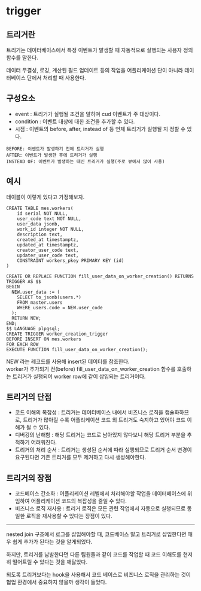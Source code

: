 # trigger

## 트리거란

트리거는 데이터베이스에서 특정 이벤트가 발생할 때 자동적으로 실행되는 사용자 정의 함수를 말한다.

데이터 무결성, 로깅, 계산된 필드 업데이트 등의 작업을 어플리케이션 단이 아니라 데이터베이스 단에서 처리할 때 사용한다.

## 구성요소

- event : 트리거가 실행될 조건을 말하며 cud 이벤트가 주 대상이다.
- condition : 이벤트 대상에 대한 조건을 추가할 수 있다.
- 시점 : 이벤트의 before, after, instead of 등 언제 트리거가 실행될 지 정할 수 있다.

```
BEFORE: 이벤트가 발생하기 전에 트리거가 실행
AFTER: 이벤트가 발생한 후에 트리거가 실행
INSTEAD OF: 이벤트가 발생하는 대신 트리거가 실행(주로 뷰에서 많이 사용)
```

## 예시

테이블이 이렇게 있다고 가정해보자.

```
CREATE TABLE mes.workers(
	id serial NOT NULL,
	user_code text NOT NULL,
	user_data jsonb,
	work_id integer NOT NULL,
	description text,
	created_at timestamptz,
	updated_at timestamptz,
	creator_user_code text,
	updater_user_code text,
	CONSTRAINT workers_pkey PRIMARY KEY (id)
)
```

```
CREATE OR REPLACE FUNCTION fill_user_data_on_worker_creation() RETURNS TRIGGER AS $$
BEGIN
  NEW.user_data := (
    SELECT to_jsonb(users.*)
    FROM master.users
    WHERE users.code = NEW.user_code
  );
  RETURN NEW;
END;
$$ LANGUAGE plpgsql;
CREATE TRIGGER worker_creation_trigger
BEFORE INSERT ON mes.workers
FOR EACH ROW
EXECUTE FUNCTION fill_user_data_on_worker_creation();
```

NEW 라는 레코드를 사용해 insert된 데이터를 참조한다.  
worker가 추가되기 전(before) fill_user_data_on_worker_creation 함수를 호출하는 트리거가 실행되어 worker row에 같이 삽입되는 트리거이다.

## 트리거의 단점

- 코드 이해의 복잡성 : 트리거는 데이터베이스 내에서 비즈니스 로직을 캡슐화하므로, 트리거가 많아질 수록 어플리케이션 코드 외 트리거도 숙지하고 있어야 코드 이해가 될 수 있다.
- 디버깅의 난해함 : 해당 트리거는 코드로 남아있지 않다보니 해당 트리거 부분을 추적하기 어려워진다.
- 트리거의 처리 순서 : 트리거는 생성된 순서에 따라 실행되므로 트리거 순서 변경이 요구된다면 기존 트리거를 모두 제거하고 다시 생성해야한다.

## 트리거의 장점

- 코드베이스 간소화 : 어플리케이션 레벨에서 처리해야할 작업을 데이터베이스에 위임하여 어플리케이션 코드의 복잡성을 줄일 수 있다.
- 비즈니스 로직 재사용 : 트리거 로직은 모든 관련 작업에서 자동으로 실행되므로 동일한 로직을 재사용할 수 있다는 장점이 있다.

---

nested join 구조에서 로그를 삽입해야할 때, 코드베이스 말고 트리거로 삽입한다면 매우 쉽게 추가가 된다는 것을 알게되었다.

하지만, 트리거를 남발한다면 다른 팀원들과 같이 코드를 작업할 때 코드 이해도를 현저히 떨어트릴 수 있다는 것을 깨닳았다.

되도록 트리거보다는 hook을 사용해서 코드 베이스로 비즈니스 로직을 관리하는 것이 협업 환경에서 중요하지 않을까 생각이 들었다.
